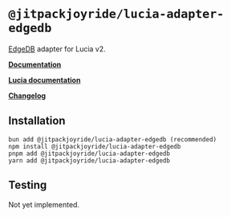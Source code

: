 # `@jitpackjoyride/lucia-adapter-edgedb`

[EdgeDB](https://www.edgedb.com/) adapter for Lucia v2.

**[Documentation](https://lucia-auth.com/reference#lucia-authadapter-prisma)**

**[Lucia documentation](https://lucia-auth.com)**

**[Changelog](https://github.com/pilcrowOnPaper/lucia/blob/main/packages/adapter-prisma/CHANGELOG.md)**

## Installation

```
bun add @jitpackjoyride/lucia-adapter-edgedb (recommended)
npm install @jitpackjoyride/lucia-adapter-edgedb
pnpm add @jitpackjoyride/lucia-adapter-edgedb
yarn add @jitpackjoyride/lucia-adapter-edgedb
```

## Testing

Not yet implemented.
